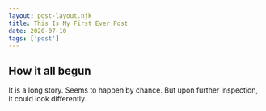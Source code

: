 ```yaml
---
layout: post-layout.njk 
title: This Is My First Ever Post
date: 2020-07-10
tags: ['post']
---
```

## How it all begun

<!-- Excerpt Start -->
It is a long story. Seems to happen by chance. But upon further inspection, it could look differently.
<!-- Excerpt End -->